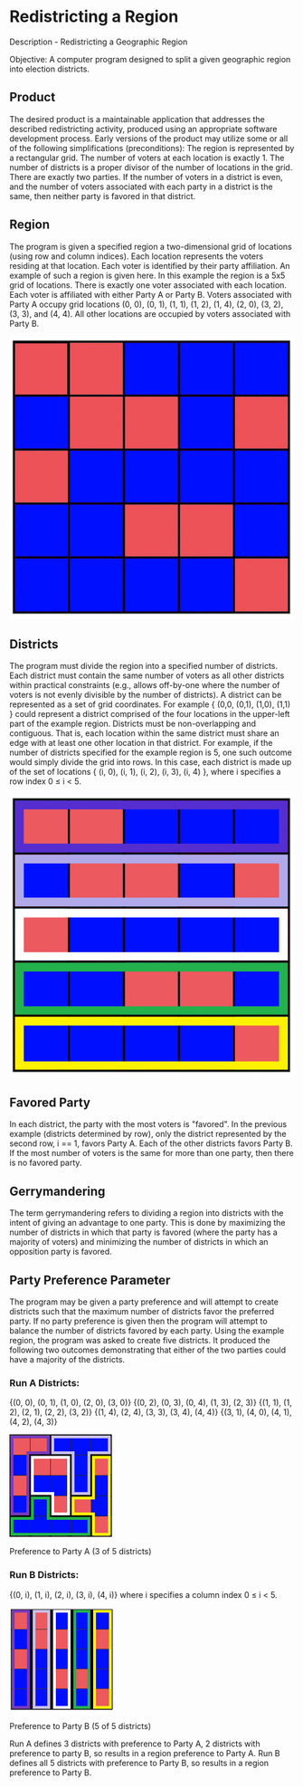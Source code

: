 # Redistricting a Region
Description - Redistricting a Geographic Region

Objective: A computer program designed to split a given geographic region into election districts.

## Product
The desired product is a maintainable application that addresses the described redistricting activity, produced using an appropriate software development process.
Early versions of the product may utilize some or all of the following simplifications (preconditions):
The region is represented by a rectangular grid.
The number of voters at each location is exactly 1.
The number of districts is a proper divisor of the number of locations in the grid.
There are exactly two parties.
If the number of voters in a district is even, and the number of voters associated with each party in a district is the same, then neither party is favored in that district.

## Region
The program is given a specified region a two-dimensional grid of locations (using row and column indices).  Each location represents the voters residing at that location.  Each voter is identified by their party affiliation.  An example of such a region is given here.
In this example the region is a 5x5 grid of locations. There is exactly one voter associated with each location. Each voter is affiliated with either Party A or Party B. Voters associated with Party A occupy grid locations (0, 0), (0, 1), (1, 1), (1, 2), (1, 4), (2, 0), (3, 2), (3, 3), and (4, 4). All other locations are occupied by voters associated with Party B.

![5x5 Region of Locations matching the textual description](images/NewfigureA.png)
 
## Districts
The program must divide the region into a specified number of districts. Each district must contain the same number of voters as all other districts within practical constraints (e.g., allows off-by-one where the number of voters is not evenly divisible by the number of districts).
A district can be represented as a set of grid coordinates.  For example { (0,0, (0,1), (1,0), (1,1) } could represent a district comprised of the four locations in the upper-left part of the example region.
Districts must be non-overlapping and contiguous. That is, each location within the same district must share an edge with at least one other location in that district.
For example, if the number of districts specified for the example region is 5, one such outcome would simply divide the grid into rows.  In this case, each district is made up of the set of locations    { (i, 0), (i, 1), (i, 2), (i, 3), (i, 4) }, where i specifies a row index 0 ≤ i < 5. 
 
![Example Region with Districts by Row](images/NewfigureB.png)
 
 
## Favored Party
In each district, the party with the most voters is "favored". In the previous example (districts determined by row), only the district represented by the second row, i == 1, favors Party A. Each of the other districts favors Party B.
If the most number of voters is the same for more than one party, then there is no favored party.
## Gerrymandering
The term gerrymandering refers to dividing a region into districts with the intent of giving an advantage to one party. This is done by maximizing the number of districts in which that party is favored (where the party has a majority of voters) and minimizing the number of districts in which an opposition party is favored.
## Party Preference Parameter
The program may be given a party preference and will attempt to create districts such that the maximum number of districts favor the preferred party. If no party preference is given then the program will attempt to balance the number of districts favored by each party.
Using the example region, the program was asked to create five districts. It produced the following two outcomes demonstrating that either of the two parties could have a majority of the districts.

### Run A Districts:  
{(0, 0), (0, 1), (1, 0), (2, 0), (3, 0)}
{(0, 2), (0, 3), (0, 4), (1, 3), (2, 3)}
{(1, 1), (1, 2), (2, 1), (2, 2), (3, 2)}
{(1, 4), (2, 4), (3, 3), (3, 4), (4, 4)} 
{(3, 1), (4, 0), (4, 1), (4, 2), (4, 3)}
 
 ![Gerrymandered grid from Run A - Preference to Party A (3 of 5 districts)](images/NewfigureC.png)  
 
 Preference to Party A (3 of 5 districts)
 
 
### Run B Districts:  
{(0, i), (1, i), (2, i), (3, i), (4, i)} where 
i specifies a column index 0 ≤ i < 5.

![Gerrymandered Grid for Run B - Preference to Party B (5 of 5 districts)](images/NewfigureD.png) 

Preference to Party B (5 of 5 districts)
 
 
Run A defines 3 districts with preference to Party A, 2 districts with preference to party B, so results in a region preference to Party A.
Run B defines all 5 districts with preference to Party B, so results in a region preference to Party B. 
